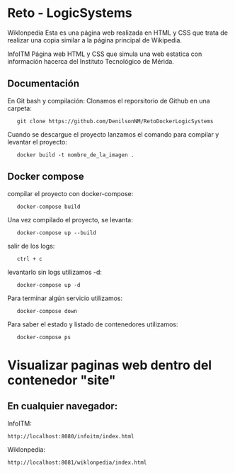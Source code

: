 # Reto - LogicSystems

Wiklonpedia
Esta es una página web realizada en HTML y CSS que trata de realizar una copia similar a la página principal de Wikipedia.

InfoITM
Página web HTML y CSS que simula una web estatica con información hacerca del Instituto Tecnológico de Mérida.

## Documentación

En Git bash y compilación:
Clonamos el reporsitorio de Github en una carpeta:

```shell
   git clone https://github.com/DenilsonNM/RetoDockerLogicSystems
```

Cuando se descargue el proyecto lanzamos el comando para compilar y levantar el proyecto:

```shell
   docker build -t nombre_de_la_imagen .
```

## Docker compose

compilar el proyecto con docker-compose:

```shell
   docker-compose build
```

Una vez compilado el proyecto, se levanta:

```shell
   docker-compose up --build
```

salir de los logs:

```shell
   ctrl + c
```

levantarlo sin logs utilizamos -d:

```shell
   docker-compose up -d
```

Para terminar algún servicio utilizamos:

```shell
   docker-compose down
```

Para saber el estado y listado de contenedores utilizamos:

```shell
   docker-compose ps
```

# Visualizar paginas web dentro del contenedor "site"

## En cualquier navegador:
InfoITM:
```shell
http://localhost:8080/infoitm/index.html
```
Wiklonpedia:
```shell
http://localhost:8081/wiklonpedia/index.html
```
